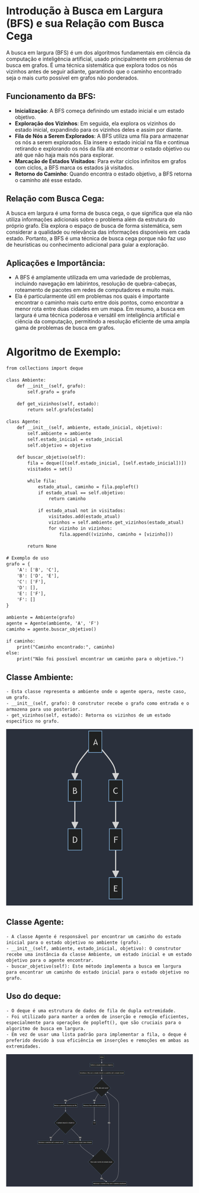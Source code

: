 # Introdução à Busca em Largura (BFS) e sua Relação com Busca Cega
A busca em largura (BFS) é um dos algoritmos fundamentais em ciência da computação e inteligência artificial, usado principalmente em problemas de busca em grafos. É uma técnica sistemática que explora todos os nós vizinhos antes de seguir adiante, garantindo que o caminho encontrado seja o mais curto possível em grafos não ponderados.

## Funcionamento da BFS:
- **Inicialização**: A BFS começa definindo um estado inicial e um estado objetivo.
- **Exploração dos Vizinhos**: Em seguida, ela explora os vizinhos do estado inicial, expandindo para os vizinhos deles e assim por diante.
- **Fila de Nós a Serem Explorados**: A BFS utiliza uma fila para armazenar os nós a serem explorados. Ela insere o estado inicial na fila e continua retirando e explorando os nós da fila até encontrar o estado objetivo ou até que não haja mais nós para explorar.
- **Marcação de Estados Visitados**: Para evitar ciclos infinitos em grafos com ciclos, a BFS marca os estados já visitados.
- **Retorno do Caminho**: Quando encontra o estado objetivo, a BFS retorna o caminho até esse estado.
## Relação com Busca Cega:
A busca em largura é uma forma de busca cega, o que significa que ela não utiliza informações adicionais sobre o problema além da estrutura do próprio grafo. Ela explora o espaço de busca de forma sistemática, sem considerar a qualidade ou relevância das informações disponíveis em cada estado. Portanto, a BFS é uma técnica de busca cega porque não faz uso de heurísticas ou conhecimento adicional para guiar a exploração.

## Aplicações e Importância:
- A BFS é amplamente utilizada em uma variedade de problemas, incluindo navegação em labirintos, resolução de quebra-cabeças, roteamento de pacotes em redes de computadores e muito mais.
- Ela é particularmente útil em problemas nos quais é importante encontrar o caminho mais curto entre dois pontos, como encontrar a menor rota entre duas cidades em um mapa.
Em resumo, a busca em largura é uma técnica poderosa e versátil em inteligência artificial e ciência da computação, permitindo a resolução eficiente de uma ampla gama de problemas de busca em grafos.


# Algoritmo de Exemplo:
```
from collections import deque

class Ambiente:
    def __init__(self, grafo):
        self.grafo = grafo
    
    def get_vizinhos(self, estado):
        return self.grafo[estado]

class Agente:
    def __init__(self, ambiente, estado_inicial, objetivo):
        self.ambiente = ambiente
        self.estado_inicial = estado_inicial
        self.objetivo = objetivo
    
    def buscar_objetivo(self):
        fila = deque([(self.estado_inicial, [self.estado_inicial])])
        visitados = set()

        while fila:
            estado_atual, caminho = fila.popleft()
            if estado_atual == self.objetivo:
                return caminho
            
            if estado_atual not in visitados:
                visitados.add(estado_atual)
                vizinhos = self.ambiente.get_vizinhos(estado_atual)
                for vizinho in vizinhos:
                    fila.append((vizinho, caminho + [vizinho]))
        
        return None

# Exemplo de uso
grafo = {
    'A': ['B', 'C'],
    'B': ['D', 'E'],
    'C': ['F'],
    'D': [],
    'E': ['F'],
    'F': []
}

ambiente = Ambiente(grafo)
agente = Agente(ambiente, 'A', 'F')
caminho = agente.buscar_objetivo()

if caminho:
    print("Caminho encontrado:", caminho)
else:
    print("Não foi possível encontrar um caminho para o objetivo.")

```
## Classe Ambiente:
    - Esta classe representa o ambiente onde o agente opera, neste caso, um grafo.
    - __init__(self, grafo): O construtor recebe o grafo como entrada e o armazena para uso posterior.
    - get_vizinhos(self, estado): Retorna os vizinhos de um estado específico no grafo.

![Grafo](./img/image.png)

## Classe Agente:
    - A classe Agente é responsável por encontrar um caminho do estado inicial para o estado objetivo no ambiente (grafo).
    - __init__(self, ambiente, estado_inicial, objetivo): O construtor recebe uma instância da classe Ambiente, um estado inicial e um estado objetivo para o agente encontrar.
    - buscar_objetivo(self): Este método implementa a busca em largura para encontrar um caminho do estado inicial para o estado objetivo no grafo.

## Uso do deque:
    - O deque é uma estrutura de dados de fila de dupla extremidade.
    - Foi utilizado para manter a ordem de inserção e remoção eficientes, especialmente para operações de popleft(), que são cruciais para o algoritmo de busca em largura.
    - Em vez de usar uma lista padrão para implementar a fila, o deque é preferido devido à sua eficiência em inserções e remoções em ambas as extremidades.


![Fluxograma](./img/image2.png)  